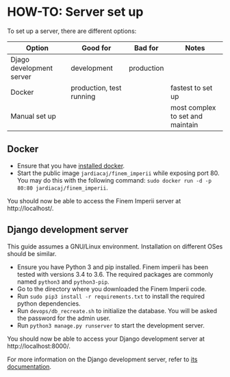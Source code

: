 # HOW-TO: Server set up

To set up a server, there are different options:

|Option | Good for | Bad for | Notes
|------ |--------- |-------- | -----
|Djago development server | development | production |
|Docker | production, test running | | fastest to set up
|Manual set up | | | most complex to set and maintain


## Docker

 - Ensure that you have [installed docker][2].
 - Start the public image `jardiacaj/finem_imperii` while exposing
 port 80. You may do this with the following command:
 `sudo docker run -d -p 80:80 jardiacaj/finem_imperii`.

You should now be able to access the Finem Imperii server at
http://localhost/.


## Django development server

This guide assumes a GNU/Linux environment. Installation on different
OSes should be similar.

 - Ensure you have Python 3 and pip installed. Finem imperii has been
 tested with versions 3.4 to 3.6. The required packages are commonly
 named `python3` and `python3-pip`.
 - Go to the directory where you downloaded the Finem Imperii code.
 - Run `sudo pip3 install -r requirements.txt` to install the required
 python dependencies.
 - Run `devops/db_recreate.sh` to initialize the database. You will be
 asked the password for the admin user.
 - Run `python3 manage.py runserver` to start the development server.

You should now be able to access your Django development server at
http://localhost:8000/.

For more information on the Django development server, refer to
[its documentation][1].

[1]: https://docs.djangoproject.com/en/1.11/ref/django-admin/#django-admin-runserver
[2]: https://docs.docker.com/engine/installation/
